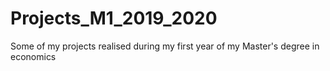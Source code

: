 # Projects_M1_2019_2020
Some of my projects realised during my first year of my Master's degree in economics
